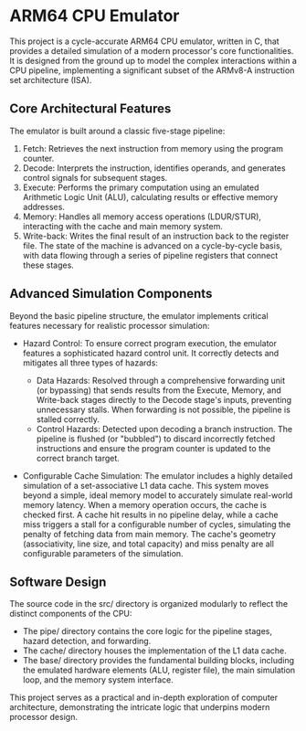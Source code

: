 # ARM64 CPU Emulator
This project is a cycle-accurate ARM64 CPU emulator, written in C, that provides a detailed simulation of a modern processor's core functionalities. It is designed from the ground up to model the complex interactions within a CPU pipeline, implementing a significant subset of the ARMv8-A instruction set architecture (ISA).

## Core Architectural Features
The emulator is built around a classic five-stage pipeline:

1. Fetch: Retrieves the next instruction from memory using the program counter.
2. Decode: Interprets the instruction, identifies operands, and generates control signals for subsequent stages.
3. Execute: Performs the primary computation using an emulated Arithmetic Logic Unit (ALU), calculating results or effective memory addresses.
4. Memory: Handles all memory access operations (LDUR/STUR), interacting with the cache and main memory system.
5. Write-back: Writes the final result of an instruction back to the register file.
The state of the machine is advanced on a cycle-by-cycle basis, with data flowing through a series of pipeline registers that connect these stages.

## Advanced Simulation Components
Beyond the basic pipeline structure, the emulator implements critical features necessary for realistic processor simulation:

- Hazard Control: To ensure correct program execution, the emulator features a sophisticated hazard control unit. It correctly detects and mitigates all three types of hazards:

  - Data Hazards: Resolved through a comprehensive forwarding unit (or bypassing) that sends results from the Execute, Memory, and Write-back stages directly to the Decode stage's inputs, preventing unnecessary stalls. When forwarding is not possible, the pipeline is stalled correctly.
  - Control Hazards: Detected upon decoding a branch instruction. The pipeline is flushed (or "bubbled") to discard incorrectly fetched instructions and ensure the program counter is updated to the correct branch target.
        
- Configurable Cache Simulation: The emulator includes a highly detailed simulation of a set-associative L1 data cache. This system moves beyond a simple, ideal memory model to accurately simulate real-world memory latency. When a memory operation occurs, the cache is checked first. A cache hit results in no pipeline delay, while a cache miss triggers a stall for a configurable number of cycles, simulating the penalty of fetching data from main memory. The cache's geometry (associativity, line size, and total capacity) and miss penalty are all configurable parameters of the simulation.

## Software Design
The source code in the src/ directory is organized modularly to reflect the distinct components of the CPU:

- The pipe/ directory contains the core logic for the pipeline stages, hazard detection, and forwarding.
- The cache/ directory houses the implementation of the L1 data cache.
- The base/ directory provides the fundamental building blocks, including the emulated hardware elements (ALU, register file), the main simulation loop, and the memory system interface.

This project serves as a practical and in-depth exploration of computer architecture, demonstrating the intricate logic that underpins modern processor design.
